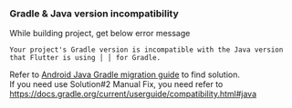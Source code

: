 ### Gradle & Java version incompatibility
While building project, get below error message
```
Your project's Gradle version is incompatible with the Java version that Flutter is using │ │ for Gradle.
```
Refer to [Android Java Gradle migration guide](https://docs.flutter.dev/release/breaking-changes/android-java-gradle-migration-guide) to find solution.  
If you need use Solution#2 Manual Fix, you need refer to https://docs.gradle.org/current/userguide/compatibility.html#java

